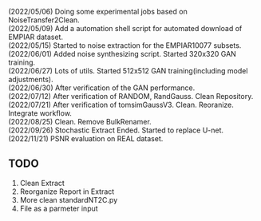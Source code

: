 (2022/05/06) Doing some experimental jobs based on NoiseTransfer2Clean.   
(2022/05/09) Add a automation shell script for automated download of EMPIAR dataset.   
(2022/05/15) Started to noise extraction for the EMPIAR10077 subsets.   
(2022/06/01) Added noise synthesizing script. Started 320x320 GAN training.   
(2022/06/27) Lots of utils. Started 512x512 GAN training(including model adjustments).   
(2022/06/30) After verification of the GAN performance.   
(2022/07/12) After verification of RANDOM, RandGauss. Clean Repository.   
(2022/07/21) After verification of tomsimGaussV3. Clean. Reoranize. Integrate workflow.   
(2022/08/25) Clean. Remove BulkRenamer.   
(2022/09/26) Stochastic Extract Ended. Started to replace U-net.   
(2022/11/21) PSNR evaluation on REAL dataset.   

## TODO
1. Clean Extract
2. Reorganize Report in Extract
3. More clean standardNT2C.py
4. File as a parmeter input